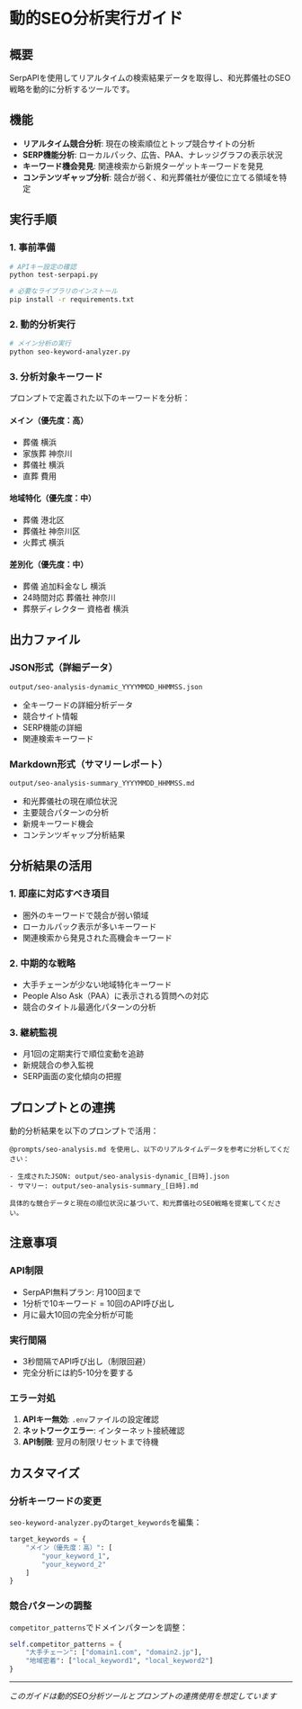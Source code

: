 # 動的SEO分析実行ガイド

## 概要
SerpAPIを使用してリアルタイムの検索結果データを取得し、和光葬儀社のSEO戦略を動的に分析するツールです。

## 機能
- **リアルタイム競合分析**: 現在の検索順位とトップ競合サイトの分析
- **SERP機能分析**: ローカルパック、広告、PAA、ナレッジグラフの表示状況
- **キーワード機会発見**: 関連検索から新規ターゲットキーワードを発見
- **コンテンツギャップ分析**: 競合が弱く、和光葬儀社が優位に立てる領域を特定

## 実行手順

### 1. 事前準備
```bash
# APIキー設定の確認
python test-serpapi.py

# 必要なライブラリのインストール
pip install -r requirements.txt
```

### 2. 動的分析実行
```bash
# メイン分析の実行
python seo-keyword-analyzer.py
```

### 3. 分析対象キーワード
プロンプトで定義された以下のキーワードを分析：

#### メイン（優先度：高）
- 葬儀 横浜
- 家族葬 神奈川
- 葬儀社 横浜
- 直葬 費用

#### 地域特化（優先度：中）
- 葬儀 港北区
- 葬儀社 神奈川区
- 火葬式 横浜

#### 差別化（優先度：中）
- 葬儀 追加料金なし 横浜
- 24時間対応 葬儀社 神奈川
- 葬祭ディレクター 資格者 横浜

## 出力ファイル

### JSON形式（詳細データ）
```
output/seo-analysis-dynamic_YYYYMMDD_HHMMSS.json
```
- 全キーワードの詳細分析データ
- 競合サイト情報
- SERP機能の詳細
- 関連検索キーワード

### Markdown形式（サマリーレポート）
```
output/seo-analysis-summary_YYYYMMDD_HHMMSS.md
```
- 和光葬儀社の現在順位状況
- 主要競合パターンの分析
- 新規キーワード機会
- コンテンツギャップ分析結果

## 分析結果の活用

### 1. 即座に対応すべき項目
- 圏外のキーワードで競合が弱い領域
- ローカルパック表示が多いキーワード
- 関連検索から発見された高機会キーワード

### 2. 中期的な戦略
- 大手チェーンが少ない地域特化キーワード
- People Also Ask（PAA）に表示される質問への対応
- 競合のタイトル最適化パターンの分析

### 3. 継続監視
- 月1回の定期実行で順位変動を追跡
- 新規競合の参入監視
- SERP画面の変化傾向の把握

## プロンプトとの連携

動的分析結果を以下のプロンプトで活用：

```
@prompts/seo-analysis.md を使用し、以下のリアルタイムデータを参考に分析してください：

- 生成されたJSON: output/seo-analysis-dynamic_[日時].json
- サマリー: output/seo-analysis-summary_[日時].md

具体的な競合データと現在の順位状況に基づいて、和光葬儀社のSEO戦略を提案してください。
```

## 注意事項

### API制限
- SerpAPI無料プラン: 月100回まで
- 1分析で10キーワード = 10回のAPI呼び出し
- 月に最大10回の完全分析が可能

### 実行間隔
- 3秒間隔でAPI呼び出し（制限回避）
- 完全分析には約5-10分を要する

### エラー対処
1. **APIキー無効**: `.env`ファイルの設定確認
2. **ネットワークエラー**: インターネット接続確認
3. **API制限**: 翌月の制限リセットまで待機

## カスタマイズ

### 分析キーワードの変更
`seo-keyword-analyzer.py`の`target_keywords`を編集：

```python
target_keywords = {
    "メイン（優先度：高）": [
        "your_keyword_1",
        "your_keyword_2"
    ]
}
```

### 競合パターンの調整
`competitor_patterns`でドメインパターンを調整：

```python
self.competitor_patterns = {
    "大手チェーン": ["domain1.com", "domain2.jp"],
    "地域密着": ["local_keyword1", "local_keyword2"]
}
```

---
*このガイドは動的SEO分析ツールとプロンプトの連携使用を想定しています* 